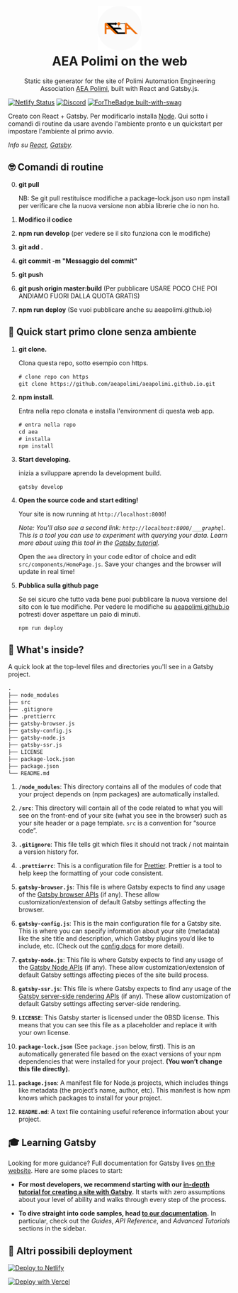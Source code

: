 <h1 align="center">
  <img src="https://raw.githubusercontent.com/aeapolimi/aeapolimi.github.io/master/src/images/AEAtondo_grigio.png" width="100" alt="AEA Polimi">
  <br>
  AEA Polimi on the web
</h1>

<p align="center">
  Static site generator for the site of Polimi Automation Engineering Association <a href="https://www.aeapolimi.it/">AEA Polimi</a>, built with React and Gatsby.js.
</p>


[![Netlify Status](https://api.netlify.com/api/v1/badges/dddf052d-2b33-408a-ac72-8f3616e76cb1/deploy-status)](https://app.netlify.com/sites/aeapolimi/deploys)
[![Discord](https://img.shields.io/discord/765233478190628894.svg?label=&logo=discord&logoColor=ffffff&color=e3a220&labelColor=ba5a0b)](https://discord.gg/Cszywmt)
[![ForTheBadge built-with-swag](http://ForTheBadge.com/images/badges/built-with-swag.svg)](https://www.aeapolimi.it)

Creato con React + Gatsby.
Per modificarlo installa [Node](https://www.nodejs.org/).
Qui sotto i comandi di routine da usare avendo l'ambiente pronto e un quickstart per impostare l'ambiente al primo avvio.

_Info su [React](https://www.reactjs.org/), [Gatsby](https://www.gatsbyjs.com/)._

## :nerd_face: Comandi di routine
0) **git pull**

    NB: Se git pull restituisce modifiche a package-lock.json uso npm install per verificare che la nuova versione non abbia librerie che io non ho.
    
1) **Modifico il codice**
2) **npm run develop** (per vedere se il sito funziona con le modifiche)
3) **git add .**
4) **git commit -m "Messaggio del commit"**
5) **git push**
6) **git push origin master:build** (Per pubblicare USARE POCO CHE POI ANDIAMO FUORI DALLA QUOTA GRATIS)

6) **npm run deploy** (Se vuoi pubblicare anche su aeapolimi.github.io)

## 🚀 Quick start primo clone senza ambiente

1.  **git clone.**

    Clona questa repo, sotto esempio con https.

    ```shell
    # clone repo con https
    git clone https://github.com/aeapolimi/aeapolimi.github.io.git
    ```

1.  **npm install.**

    Entra nella repo clonata e installa l'environment di questa web app.

    ```shell
    # entra nella repo
    cd aea
    # installa
    npm install
    ```

1.  **Start developing.**

    inizia a sviluppare aprendo la development build.

    ```shell
    gatsby develop
    ```

1.  **Open the source code and start editing!**

    Your site is now running at `http://localhost:8000`!

    _Note: You'll also see a second link: _`http://localhost:8000/___graphql`_. This is a tool you can use to experiment with querying your data. Learn more about using this tool in the [Gatsby tutorial](https://www.gatsbyjs.com/tutorial/part-five/#introducing-graphiql)._

    Open the `aea` directory in your code editor of choice and edit `src/components/HomePage.js`. Save your changes and the browser will update in real time!
    
1.  **Pubblica sulla github page**

    Se sei sicuro che tutto vada bene puoi pubblicare la nuova versione del sito con le tue modifiche.
    Per vedere le modifiche su [aeapolimi.github.io](https://aeapolimi.github.io) potresti dover aspettare un paio di minuti.
    
    ```shell
    npm run deploy
    ```

## 🧐 What's inside?

A quick look at the top-level files and directories you'll see in a Gatsby project.

    .
    ├── node_modules
    ├── src
    ├── .gitignore
    ├── .prettierrc
    ├── gatsby-browser.js
    ├── gatsby-config.js
    ├── gatsby-node.js
    ├── gatsby-ssr.js
    ├── LICENSE
    ├── package-lock.json
    ├── package.json
    └── README.md

1.  **`/node_modules`**: This directory contains all of the modules of code that your project depends on (npm packages) are automatically installed.

2.  **`/src`**: This directory will contain all of the code related to what you will see on the front-end of your site (what you see in the browser) such as your site header or a page template. `src` is a convention for “source code”.

3.  **`.gitignore`**: This file tells git which files it should not track / not maintain a version history for.

4.  **`.prettierrc`**: This is a configuration file for [Prettier](https://prettier.io/). Prettier is a tool to help keep the formatting of your code consistent.

5.  **`gatsby-browser.js`**: This file is where Gatsby expects to find any usage of the [Gatsby browser APIs](https://www.gatsbyjs.com/docs/browser-apis/) (if any). These allow customization/extension of default Gatsby settings affecting the browser.

6.  **`gatsby-config.js`**: This is the main configuration file for a Gatsby site. This is where you can specify information about your site (metadata) like the site title and description, which Gatsby plugins you’d like to include, etc. (Check out the [config docs](https://www.gatsbyjs.com/docs/gatsby-config/) for more detail).

7.  **`gatsby-node.js`**: This file is where Gatsby expects to find any usage of the [Gatsby Node APIs](https://www.gatsbyjs.com/docs/node-apis/) (if any). These allow customization/extension of default Gatsby settings affecting pieces of the site build process.

8.  **`gatsby-ssr.js`**: This file is where Gatsby expects to find any usage of the [Gatsby server-side rendering APIs](https://www.gatsbyjs.com/docs/ssr-apis/) (if any). These allow customization of default Gatsby settings affecting server-side rendering.

9.  **`LICENSE`**: This Gatsby starter is licensed under the 0BSD license. This means that you can see this file as a placeholder and replace it with your own license.

10. **`package-lock.json`** (See `package.json` below, first). This is an automatically generated file based on the exact versions of your npm dependencies that were installed for your project. **(You won’t change this file directly).**

11. **`package.json`**: A manifest file for Node.js projects, which includes things like metadata (the project’s name, author, etc). This manifest is how npm knows which packages to install for your project.

12. **`README.md`**: A text file containing useful reference information about your project.

## 🎓 Learning Gatsby

Looking for more guidance? Full documentation for Gatsby lives [on the website](https://www.gatsbyjs.com/). Here are some places to start:

- **For most developers, we recommend starting with our [in-depth tutorial for creating a site with Gatsby](https://www.gatsbyjs.com/tutorial/).** It starts with zero assumptions about your level of ability and walks through every step of the process.

- **To dive straight into code samples, head [to our documentation](https://www.gatsbyjs.com/docs/).** In particular, check out the _Guides_, _API Reference_, and _Advanced Tutorials_ sections in the sidebar.

## 💫 Altri possibili deployment

[![Deploy to Netlify](https://www.netlify.com/img/deploy/button.svg)](https://app.netlify.com/start/deploy?repository=https://github.com/gatsbyjs/gatsby-starter-default)

[![Deploy with Vercel](https://vercel.com/button)](https://vercel.com/import/project?template=https://github.com/gatsbyjs/gatsby-starter-default)
